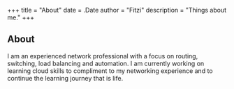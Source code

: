 +++
title = "About"
date = .Date
author = "Fitzi"
description = "Things about me."
+++

## About

I am an experienced  network professional with a focus on routing, switching, load balancing and automation.  I am currently working on learning cloud skills to compliment to my networking experience and to continue the learning journey that is life.